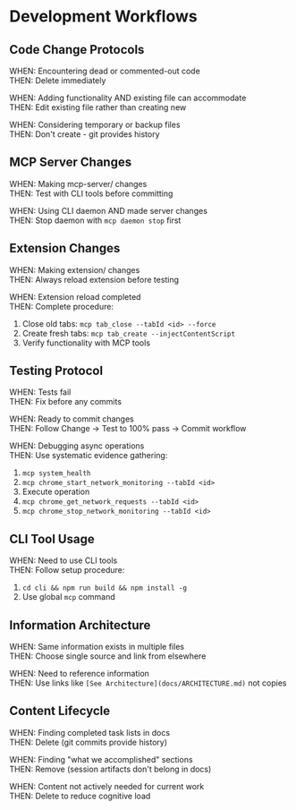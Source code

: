 # Development Workflows

## Code Change Protocols

WHEN: Encountering dead or commented-out code  
THEN: Delete immediately

WHEN: Adding functionality AND existing file can accommodate  
THEN: Edit existing file rather than creating new

WHEN: Considering temporary or backup files  
THEN: Don't create - git provides history

## MCP Server Changes

WHEN: Making mcp-server/ changes  
THEN: Test with CLI tools before committing

WHEN: Using CLI daemon AND made server changes  
THEN: Stop daemon with `mcp daemon stop` first

## Extension Changes

WHEN: Making extension/ changes  
THEN: Always reload extension before testing

WHEN: Extension reload completed  
THEN: Complete procedure:
1. Close old tabs: `mcp tab_close --tabId <id> --force`
2. Create fresh tabs: `mcp tab_create --injectContentScript`
3. Verify functionality with MCP tools

## Testing Protocol

WHEN: Tests fail  
THEN: Fix before any commits

WHEN: Ready to commit changes  
THEN: Follow Change → Test to 100% pass → Commit workflow

WHEN: Debugging async operations  
THEN: Use systematic evidence gathering:
1. `mcp system_health`
2. `mcp chrome_start_network_monitoring --tabId <id>`
3. Execute operation
4. `mcp chrome_get_network_requests --tabId <id>`
5. `mcp chrome_stop_network_monitoring --tabId <id>`

## CLI Tool Usage

WHEN: Need to use CLI tools  
THEN: Follow setup procedure:
1. `cd cli && npm run build && npm install -g`
2. Use global `mcp` command

## Information Architecture

WHEN: Same information exists in multiple files  
THEN: Choose single source and link from elsewhere

WHEN: Need to reference information  
THEN: Use links like `[See Architecture](docs/ARCHITECTURE.md)` not copies

## Content Lifecycle

WHEN: Finding completed task lists in docs  
THEN: Delete (git commits provide history)

WHEN: Finding "what we accomplished" sections  
THEN: Remove (session artifacts don't belong in docs)

WHEN: Content not actively needed for current work  
THEN: Delete to reduce cognitive load
